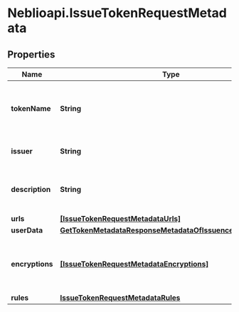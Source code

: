 # Neblioapi.IssueTokenRequestMetadata

## Properties
Name | Type | Description | Notes
------------ | ------------- | ------------- | -------------
**tokenName** | **String** | Token Symbol it will be identified by (ex. NIBBL) | [optional] 
**issuer** | **String** | Name of token issuer | [optional] 
**description** | **String** | Long name or description of token (ex. Nibble) | [optional] 
**urls** | [**[IssueTokenRequestMetadataUrls]**](IssueTokenRequestMetadataUrls.md) |  | [optional] 
**userData** | [**GetTokenMetadataResponseMetadataOfIssuenceDataUserData**](GetTokenMetadataResponseMetadataOfIssuenceDataUserData.md) |  | [optional] 
**encryptions** | [**[IssueTokenRequestMetadataEncryptions]**](IssueTokenRequestMetadataEncryptions.md) | Array of encryption instruction objects for encrypting userData | [optional] 
**rules** | [**IssueTokenRequestMetadataRules**](IssueTokenRequestMetadataRules.md) |  | [optional] 


